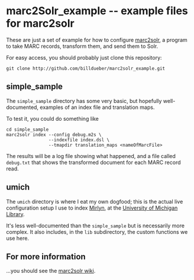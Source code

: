 # marc2Solr_example -- example files for marc2solr

These are just a set of example for how to configure [marc2solr](http://github.com/billdueber/marc2solr), a program to take MARC records, transform them, and send them to Solr.

For easy access, you should probably just clone this repository:

    git clone http://github.com/billdueber/marc2solr_example.git


## simple_sample

The `simple_sample` directory has some very basic, but hopefully well-documented, examples of an index file and translation maps. 

To test it, you could do something like

    cd simple_sample
    marc2solr index --config debug.m2s \
                    --indexfile index.dsl \
                    --tmapdir translation_maps <nameOfMarcFile>

The results will be a log file showing what happened, and a file called `debug.txt` that shows the transformed document for each MARC record read. 

## umich

The `umich` directory is where I eat my own dogfood; this is the actual live configuration setup I use to index [Mirlyn](http://mirlyn.lib.umich.edu/), at the [University of Michigan Library](http://lib.umich.edu/).

It's less well-documented than the `simple_sample` but is necessarily more complex. It also includes, in the `lib` subdirectory, the custom functions we use here. 

## For more information

...you should see the [marc2solr wiki](http://github.com/billdueber/marc2solr/wiki).


